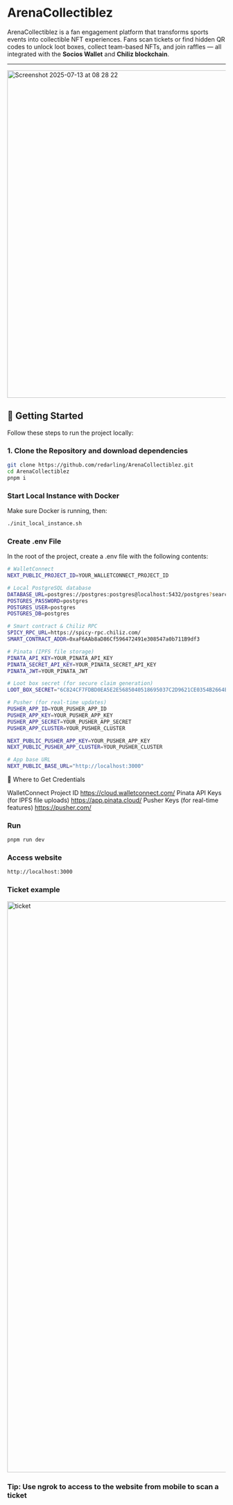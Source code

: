 # ArenaCollectiblez

ArenaCollectiblez is a fan engagement platform that transforms sports events into collectible NFT experiences. Fans scan tickets or find hidden QR codes to unlock loot boxes, collect team-based NFTs, and join raffles — all integrated with the **Socios Wallet** and **Chiliz blockchain**.

---

<img width="1470" height="756" alt="Screenshot 2025-07-13 at 08 28 22" src="https://github.com/user-attachments/assets/1ec2e346-a766-47f2-9e98-1e4e04860343" />


## 🚀 Getting Started

Follow these steps to run the project locally:

### 1. Clone the Repository and download dependencies 
```bash
git clone https://github.com/redarling/ArenaCollectiblez.git
cd ArenaCollectiblez
pnpm i
```

### Start Local Instance with Docker
Make sure Docker is running, then:
```bash
./init_local_instance.sh
```

### Create .env File
In the root of the project, create a .env file with the following contents:
```bash
# WalletConnect
NEXT_PUBLIC_PROJECT_ID=YOUR_WALLETCONNECT_PROJECT_ID

# Local PostgreSQL database
DATABASE_URL=postgres://postgres:postgres@localhost:5432/postgres?search_path=drizzle,public
POSTGRES_PASSWORD=postgres
POSTGRES_USER=postgres
POSTGRES_DB=postgres

# Smart contract & Chiliz RPC
SPICY_RPC_URL=https://spicy-rpc.chiliz.com/
SMART_CONTRACT_ADDR=0xaF6AAb8aD86Cf596472491e308547a0b711B9df3

# Pinata (IPFS file storage)
PINATA_API_KEY=YOUR_PINATA_API_KEY
PINATA_SECRET_API_KEY=YOUR_PINATA_SECRET_API_KEY
PINATA_JWT=YOUR_PINATA_JWT

# Loot box secret (for secure claim generation)
LOOT_BOX_SECRET="6C824CF7FDBD0EA5E2E5685040518695037C2D9621CE0354B2664E0209688959"

# Pusher (for real-time updates)
PUSHER_APP_ID=YOUR_PUSHER_APP_ID
PUSHER_APP_KEY=YOUR_PUSHER_APP_KEY
PUSHER_APP_SECRET=YOUR_PUSHER_APP_SECRET
PUSHER_APP_CLUSTER=YOUR_PUSHER_CLUSTER

NEXT_PUBLIC_PUSHER_APP_KEY=YOUR_PUSHER_APP_KEY
NEXT_PUBLIC_PUSHER_APP_CLUSTER=YOUR_PUSHER_CLUSTER

# App base URL
NEXT_PUBLIC_BASE_URL="http://localhost:3000"

```

🔑 Where to Get Credentials

WalletConnect Project ID
https://cloud.walletconnect.com/
Pinata API Keys (for IPFS file uploads)
https://app.pinata.cloud/
Pusher Keys (for real-time features)
https://pusher.com/

### Run 
```bash
pnpm run dev
```

### Access website
```bash
http://localhost:3000
```

### Ticket example
<img width="1022" height="1318" alt="ticket" src="https://github.com/user-attachments/assets/4f5ea300-f3f0-49e6-9a56-6098fb13fde0" />


### Tip: Use ngrok to access to the website from mobile to scan a ticket
